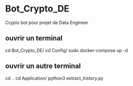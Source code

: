 # Bot_Crypto_DE
Crypto bot pour projet de Data Engineer

## ouvrir un terminal
<!-- ouvrir un terminal -->
cd Bot_Crypto_DE/
cd Config/
sudo docker-compose up -d

## ouvrir un autre terminal
cd ..
cd Application/
python3 extract_history.py